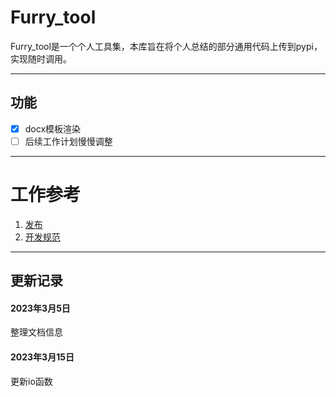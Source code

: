 # Furry_tool

Furry_tool是一个个人工具集，本库旨在将个人总结的部分通用代码上传到pypi，实现随时调用。

---
## 功能

- [X]  docx模板渲染
- [ ]  后续工作计划慢慢调整

---
# 工作参考

1. [发布](./doc/relese.md)
2. [开发规范](./doc/regular.md)

---
## 更新记录

#### 2023年3月5日

整理文档信息

#### 2023年3月15日

更新io函数
